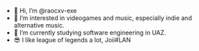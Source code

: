 - 👋 Hi, I’m @raocxv-exe
- 👀 I’m interested in videogames and music, especially indie and alternative music.
- 🌱 I’m currently studying software engineering in UAZ.
- 😎 I like league of legends a lot, Joii#LAN
<!---
raocxv-exe/raocxv-exe is a ✨ special ✨ repository because its `README.md` (this file) appears on your GitHub profile.
You can click the Preview link to take a look at your changes.
--->
